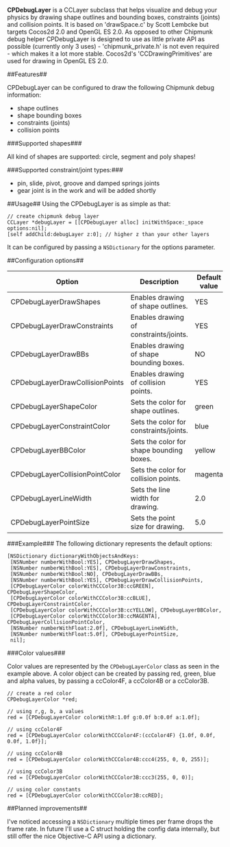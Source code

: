 **CPDebugLayer** is a CCLayer subclass that helps visualize and debug your physics by drawing shape outlines and bounding boxes, constraints (joints) and collision points. It is based on 'drawSpace.c' by Scott Lembcke but targets Cocos2d 2.0 and OpenGL ES 2.0. As opposed to other Chipmunk debug helper CPDebugLayer is designed to use as little private API as possible (currently only 3 uses) - 'chipmunk_private.h' is not even required - which makes it a lot more stable. Cocos2d's 'CCDrawingPrimitives' are used for drawing in OpenGL ES 2.0.

##Features##

CPDebugLayer can be configured to draw the following Chipmunk debug information:

- shape outlines
- shape bounding boxes
- constraints (joints)
- collision points

###Supported shapes###

All kind of shapes are supported: circle, segment and poly shapes!

###Supported constraint/joint types:###

- pin, slide, pivot, groove and damped springs joints
- gear joint is in the work and will be added shortly

##Usage##
Using the CPDebugLayer is as simple as that:

    // create chipmunk debug layer
    CCLayer *debugLayer = [[CPDebugLayer alloc] initWithSpace:_space options:nil];
    [self addChild:debugLayer z:0]; // higher z than your other layers

It can be configured by passing a `NSDictionary` for the options parameter.

##Configuration options##

| Option                          | Description                              | Default value |
|---------------------------------|------------------------------------------|---------------|
| CPDebugLayerDrawShapes          | Enables drawing of shape outlines.       | YES           |
| CPDebugLayerDrawConstraints     | Enables drawing of constraints/joints.   | YES           |
| CPDebugLayerDrawBBs             | Enables drawing of shape bounding boxes. | NO            |
| CPDebugLayerDrawCollisionPoints | Enables drawing of collision points.     | YES           |
| CPDebugLayerShapeColor          | Sets the color for shape outlines.       | green         |
| CPDebugLayerConstraintColor     | Sets the color for constraints/joints.   | blue          | 
| CPDebugLayerBBColor             | Sets the color for shape bounding boxes. | yellow        | 
| CPDebugLayerCollisionPointColor | Sets the color for collision points.     | magenta       | 
| CPDebugLayerLineWidth           | Sets the line width for drawing.         | 2.0           | 
| CPDebugLayerPointSize           | Sets the point size for drawing.         | 5.0           | 

###Example###
The following dictionary represents the default options:

    [NSDictionary dictionaryWithObjectsAndKeys:
     [NSNumber numberWithBool:YES], CPDebugLayerDrawShapes,
     [NSNumber numberWithBool:YES], CPDebugLayerDrawConstraints,
     [NSNumber numberWithBool:NO], CPDebugLayerDrawBBs,
     [NSNumber numberWithBool:YES], CPDebugLayerDrawCollisionPoints,
     [CPDebugLayerColor colorWithCCColor3B:ccGREEN], CPDebugLayerShapeColor,
     [CPDebugLayerColor colorWithCCColor3B:ccBLUE], CPDebugLayerConstraintColor,
     [CPDebugLayerColor colorWithCCColor3B:ccYELLOW], CPDebugLayerBBColor,
     [CPDebugLayerColor colorWithCCColor3B:ccMAGENTA], CPDebugLayerCollisionPointColor,
     [NSNumber numberWithFloat:2.0f], CPDebugLayerLineWidth,
     [NSNumber numberWithFloat:5.0f], CPDebugLayerPointSize,
     nil];

###Color values###

Color values are represented by the `CPDebugLayerColor` class as seen in the example above. A color object can be created by passing red, green, blue and alpha values, by passing a ccColor4F, a ccColor4B or a ccColor3B.


    // create a red color
    CPDebugLayerColor *red;
    
    // using r,g, b, a values
    red = [CPDebugLayerColor colorWithR:1.0f g:0.0f b:0.0f a:1.0f];
    
    // using ccColor4F
    red = [CPDebugLayerColor colorWithCCColor4F:(ccColor4F) {1.0f, 0.0f, 0.0f, 1.0f}];
    
    // using ccColor4B
    red = [CPDebugLayerColor colorWithCCColor4B:ccc4(255, 0, 0, 255)];
    
    // using ccColor3B
    red = [CPDebugLayerColor colorWithCCColor3B:ccc3(255, 0, 0)];
    
    // using color constants
    red = [CPDebugLayerColor colorWithCCColor3B:ccRED];

##Planned improvements##

I've noticed accessing a `NSDictionary` multiple times per frame drops the frame rate. In future I'll use a C struct holding the config data internally, but still offer the nice Objective-C API using a dictionary.